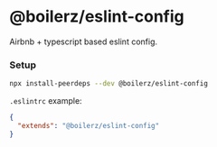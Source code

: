 # @boilerz/eslint-config

Airbnb + typescript based eslint config.

### Setup

```bash
npx install-peerdeps --dev @boilerz/eslint-config
```

`.eslintrc` example:
```json
{
  "extends": "@boilerz/eslint-config"
}
```
